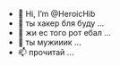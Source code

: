 - 👋 Hi, I’m @HeroicHib
- 👀 ты хакер бля буду ...
- 🌱 жи ес того рот ебал ...
- 💞️ ты мужииик ...
- 📫 прочитай ...

<!---
HeroicHib/HeroicHib is a ✨ special ✨ repository because its `README.md` (this file) appears on your GitHub profile.
You can click the Preview link to take a look at your changes.
--->
